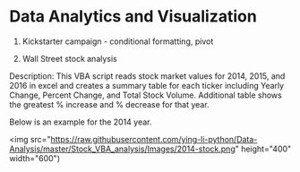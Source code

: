 # Data Analytics and Visualization 


  
1. Kickstarter campaign  - conditional formatting, pivot 


2. Wall Street stock analysis 

Description: This VBA script reads stock market values for 2014, 2015, and 2016 in excel and creates a summary table for each ticker including Yearly Change, Percent Change, and Total Stock Volume. Additional table shows the greatest % increase and % decrease for that year. 

Below is an example for the 2014 year.
<html>

<img src="https://raw.githubusercontent.com/ying-li-python/Data-Analysis/master/Stock_VBA_analysis/Images/2014-stock.png" height="400" width="600")
        </html>
